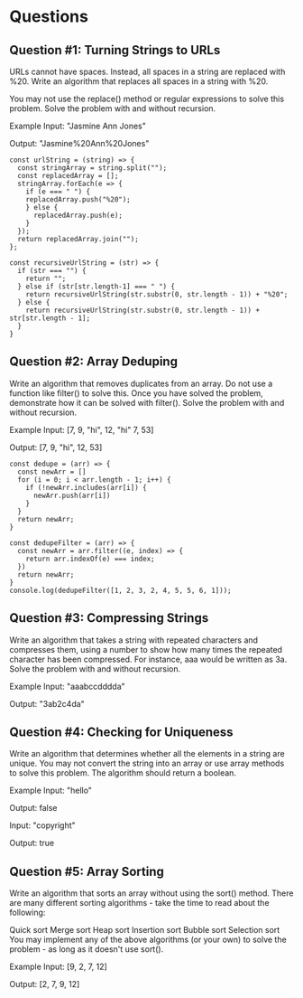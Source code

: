 # Questions
## Question #1: Turning Strings to URLs
URLs cannot have spaces. Instead, all spaces in a string are replaced with %20. Write an algorithm that replaces all spaces in a string with %20.

You may not use the replace() method or regular expressions to solve this problem. Solve the problem with and without recursion.

Example
Input: "Jasmine Ann Jones"

Output: "Jasmine%20Ann%20Jones"

```
const urlString = (string) => {
  const stringArray = string.split("");
  const replacedArray = [];
  stringArray.forEach(e => {
    if (e === " ") {
    replacedArray.push("%20");
    } else {
      replacedArray.push(e);
    }
  });
  return replacedArray.join("");
};
```
```
const recursiveUrlString = (str) => {
  if (str === "") {
    return "";
  } else if (str[str.length-1] === " ") {
    return recursiveUrlString(str.substr(0, str.length - 1)) + "%20";
  } else {
    return recursiveUrlString(str.substr(0, str.length - 1)) + str[str.length - 1];
  }
}
```

## Question #2: Array Deduping
Write an algorithm that removes duplicates from an array. Do not use a function like filter() to solve this. Once you have solved the problem, demonstrate how it can be solved with filter(). Solve the problem with and without recursion.

Example
Input: [7, 9, "hi", 12, "hi" 7, 53]

Output: [7, 9, "hi", 12, 53]
```
const dedupe = (arr) => {
  const newArr = []
  for (i = 0; i < arr.length - 1; i++) {
    if (!newArr.includes(arr[i]) {
      newArr.push(arr[i])
    }
  }
  return newArr;
}
```
```
const dedupeFilter = (arr) => {
  const newArr = arr.filter((e, index) => {
    return arr.indexOf(e) === index;
  })
  return newArr;
}
console.log(dedupeFilter([1, 2, 3, 2, 4, 5, 5, 6, 1]));
```

## Question #3: Compressing Strings
Write an algorithm that takes a string with repeated characters and compresses them, using a number to show how many times the repeated character has been compressed. For instance, aaa would be written as 3a. Solve the problem with and without recursion.

Example
Input: "aaabccdddda"

Output: "3ab2c4da"

## Question #4: Checking for Uniqueness
Write an algorithm that determines whether all the elements in a string are unique. You may not convert the string into an array or use array methods to solve this problem. The algorithm should return a boolean.

Example
Input: "hello"

Output: false

Input: "copyright"

Output: true

## Question #5: Array Sorting
Write an algorithm that sorts an array without using the sort() method. There are many different sorting algorithms - take the time to read about the following:

Quick sort
Merge sort
Heap sort
Insertion sort
Bubble sort
Selection sort
You may implement any of the above algorithms (or your own) to solve the problem - as long as it doesn't use sort().

Example
Input: [9, 2, 7, 12]

Output: [2, 7, 9, 12]
